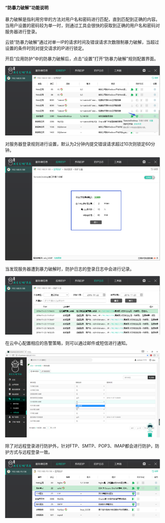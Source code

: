 #### “防暴力破解”功能说明
暴力破解是指利用穷举的方法对用户名和密码进行匹配，直到匹配到正确的内容。当用户设置的密码较为单一时，则通过工具会很快的获取到正确的用户名和密码对服务器进行登录。

云锁“防暴力破解”通过对单一IP的请求时间及错误请求次数限制暴力破解，当超过设置的条件时则对提交请求的IP进行锁定。

开启“应用防护”中的防暴力破解后，点击“设置”打开“防暴力破解”规则配置界面。

![](/assets/f1801.png)

对服务器登录规则进行设置，默认为2分钟内提交错误请求超过10次则锁定60分钟。

![](/assets/f1802.png)

当发现服务器遭到暴力破解时，防护日志的登录日志中会进行记录。

![](/assets/f1803.png)

在云中心配置相应的告警策略，则可以通过邮件或短信进行通知。

![](/assets/f1804.png)

除了对远程登录进行防护外，针对FTP、SMTP、POP3、IMAP都会进行防护，防护方式与远程登录一致。

![](/assets/f1805.png)
